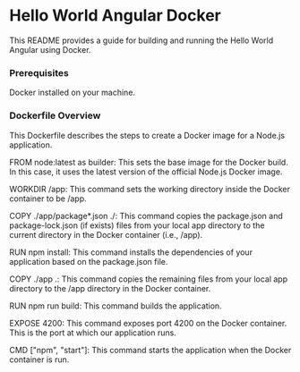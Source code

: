 # Hello World Angular Docker

This README provides a guide for building and running the Hello World Angular using Docker.

### Prerequisites

Docker installed on your machine.

### Dockerfile Overview

This Dockerfile describes the steps to create a Docker image for a Node.js application.

FROM node:latest as builder: This sets the base image for the Docker build. In this case, it uses the latest version of the official Node.js Docker image.

WORKDIR /app: This command sets the working directory inside the Docker container to be /app.

COPY ./app/package*.json ./: This command copies the package.json and package-lock.json (if exists) files from your local app directory to the current directory in the Docker container (i.e., /app).

RUN npm install: This command installs the dependencies of your application based on the package.json file.

COPY ./app .: This command copies the remaining files from your local app directory to the /app directory in the Docker container.

RUN npm run build: This command builds the application.

EXPOSE 4200: This command exposes port 4200 on the Docker container. This is the port at which our application runs.

CMD ["npm", "start"]: This command starts the application when the Docker container is run.
